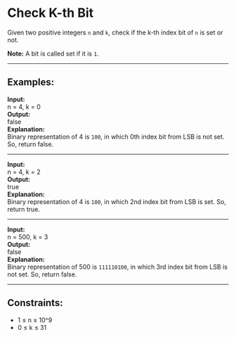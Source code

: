 # Check K-th Bit

Given two positive integers `n` and `k`, check if the k-th index bit of `n` is set or not.

**Note:** A bit is called set if it is `1`.

---

## Examples:

**Input:**  
n = 4, k = 0  
**Output:**  
false  
**Explanation:**  
Binary representation of 4 is `100`, in which 0th index bit from LSB is not set. So, return false.

---

**Input:**  
n = 4, k = 2  
**Output:**  
true  
**Explanation:**  
Binary representation of 4 is `100`, in which 2nd index bit from LSB is set. So, return true.

---

**Input:**  
n = 500, k = 3  
**Output:**  
false  
**Explanation:**  
Binary representation of 500 is `111110100`, in which 3rd index bit from LSB is not set. So, return false.

---

## Constraints:

- 1 ≤ n ≤ 10^9
- 0 ≤ k ≤ 31
